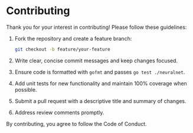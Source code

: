 # Contributing

Thank you for your interest in contributing! Please follow these guidelines:

1. Fork the repository and create a feature branch:
   ```bash
   git checkout -b feature/your-feature
   ```

2. Write clear, concise commit messages and keep changes focused.

3. Ensure code is formatted with `gofmt` and passes `go test ./neuralnet`.

4. Add unit tests for new functionality and maintain 100% coverage when possible.

5. Submit a pull request with a descriptive title and summary of changes.

6. Address review comments promptly.

By contributing, you agree to follow the Code of Conduct.
